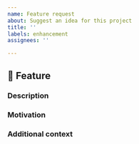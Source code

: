 ```yaml
---
name: Feature request
about: Suggest an idea for this project
title: ''
labels: enhancement
assignees: ''

---
```


## 🚀 Feature

<!-- Feature proposal, please indicate what area: for example Runs, Sessions, Datastores -->

### Description

<!-- A clear and concise description of how this feature would work -->

### Motivation

<!-- What are some of the pain points being addressed by this feature -->

### Additional context

<!-- Add any other context or screenshots about the feature request here. -->
